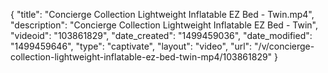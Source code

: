 {
    "title": "Concierge Collection Lightweight Inflatable EZ Bed - Twin.mp4",
    "description": "Concierge Collection Lightweight Inflatable EZ Bed - Twin",
    "videoid": "103861829",
    "date_created": "1499459036",
    "date_modified": "1499459646",
    "type": "captivate",
    "layout": "video",
    "url": "\/v\/concierge-collection-lightweight-inflatable-ez-bed-twin-mp4\/103861829"
}